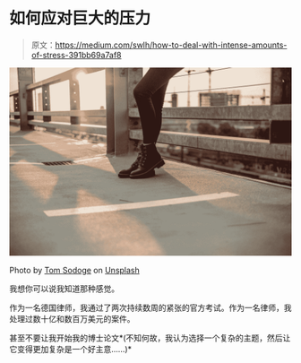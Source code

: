 # 如何应对巨大的压力

> 原文：<https://medium.com/swlh/how-to-deal-with-intense-amounts-of-stress-391bb69a7af8>

![](img/399721eb0e2552ade51e34bf3176693e.png)

Photo by [Tom Sodoge](https://unsplash.com/@tomsdg?utm_source=medium&utm_medium=referral) on [Unsplash](https://unsplash.com?utm_source=medium&utm_medium=referral)

我想你可以说我知道那种感觉。

作为一名德国律师，我通过了两次持续数周的紧张的官方考试。作为一名律师，我处理过数十亿和数百万美元的案件。

甚至不要让我开始我的博士论文*(不知何故，我认为选择一个复杂的主题，然后让它变得更加复杂是一个好主意……)*